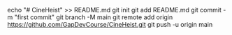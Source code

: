 echo "# CineHeist" >> README.md
git init
git add README.md
git commit -m "first commit"
git branch -M main
git remote add origin https://github.com/GapDevCourse/CineHeist.git
git push -u origin main
